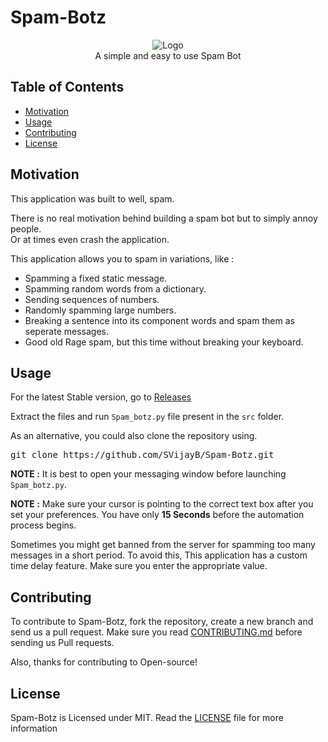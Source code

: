 # Spam-Botz
<p align="center">
    <img src="https://i.ibb.co/LtzC9DM/Logo.png" alt="Logo" border="0">
    <br>A simple and easy to use Spam Bot
</p>

## Table of Contents

- [Motivation](#Motivation)
- [Usage](#Usage)
- [Contributing](#Contributing)
- [License](#License)

## Motivation

This application was built to well, spam. 

There is no real motivation behind building a spam bot but to simply annoy people.<br>
Or at times even crash the application. 

This application allows you to spam in variations, like : 
- Spamming a fixed static message.
- Spamming random words from a dictionary.
- Sending sequences of numbers.
- Randomly spamming large numbers.
- Breaking a sentence into its component words and spam them as seperate messages.
- Good old Rage spam, but this time without breaking your keyboard.

## Usage

For the latest Stable version, go to <a href="https://github.com/SVijayB/Spam-Botz/releases">Releases</a>

Extract the files and run `Spam_botz.py` file present in the `src` folder.

As an alternative, you could also clone the repository using.
<pre>
git clone https://github.com/SVijayB/Spam-Botz.git
</pre>

**NOTE :** It is best to open your messaging window before launching `Spam_botz.py`.

**NOTE :** Make sure your cursor is pointing to the correct text box after you set your preferences.
You have only **15 Seconds** before the automation process begins.

Sometimes you might get banned from the server for spamming too many messages in a short period. To avoid this,
This application has a custom time delay feature. Make sure you enter the appropriate value.

## Contributing 

To contribute to Spam-Botz, fork the repository, create a new branch and send us a pull request. Make sure you read [CONTRIBUTING.md](https://github.com/SVijayB/Spam-Botz/blob/master/docs/CONTRIBUTING.md) before sending us Pull requests. 

Also, thanks for contributing to Open-source!

## License 

Spam-Botz is Licensed under MIT. Read the [LICENSE](https://github.com/SVijayB/Spam-Botz/blob/master/LICENSE) file for more information